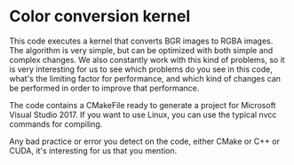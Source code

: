 # Color conversion kernel

This code executes a kernel that converts BGR images to RGBA images. The algorithm is very simple, but can be optimized with both simple and complex changes. We also constantly work with this kind of problems, so it is very interesting for us to see which problems do you see in this code, what's the limiting factor for performance, and which kind of changes can be performed in order to improve that performance.

The code contains a CMakeFile ready to generate a project for Microsoft Visual Studio 2017. If you want to use Linux, you can use the typical nvcc commands for compiling.

Any bad practice or error you detect on the code, either CMake or C++ or CUDA, it's interesting for us that you mention.
